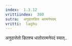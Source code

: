 ```yaml
---
index:  1.3.12
vrittiindex:  380
sutra:  अनुदात्तङित आत्मनेपदम्
vritti:  laghu 
---
```


अनुदात्तेतो ङितश्च धातोरात्मनेपदं स्यात्..

